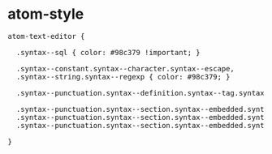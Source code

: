 # atom-style

<pre>
atom-text-editor {

  .syntax--sql { color: #98c379 !important; }

  .syntax--constant.syntax--character.syntax--escape,
  .syntax--string.syntax--regexp { color: #98c379; }

  .syntax--punctuation.syntax--definition.syntax--tag.syntax--html { color: #e06c75; }
  
  .syntax--punctuation.syntax--section.syntax--embedded.syntax--begin.syntax--php,
  .syntax--punctuation.syntax--section.syntax--embedded.syntax--end.syntax--php,
  .syntax--punctuation.syntax--section.syntax--embedded.syntax--end.syntax--php { color:#db3d32; }
  
}
</pre>
